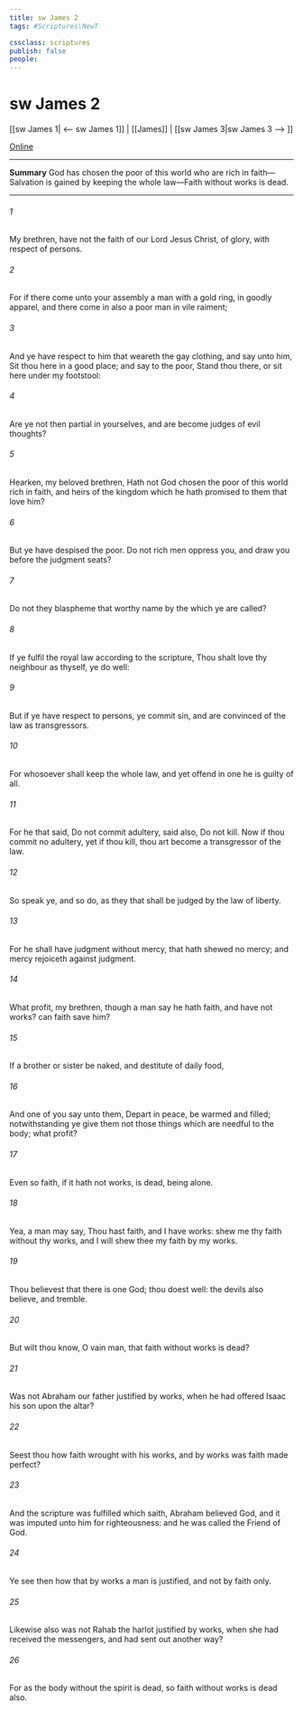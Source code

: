 ```yaml
---
title: sw James 2
tags: #Scriptures\NewT

cssclass: scriptures
publish: false
people:
---
```


# sw James 2
[[sw James 1| <-- sw James 1]] | [[James]] | [[sw James 3|sw James 3 --> ]]

[Online](https://churchofjesuschrist.org/study/scriptures/nt/james/2?lang=eng)

---
__Summary__
God has chosen the poor of this world who are rich in faith—Salvation is gained by keeping the whole law—Faith without works is dead.

---
###### 1 
My brethren, have not the faith of our Lord Jesus Christ,  of glory, with respect of persons.

###### 2 
For if there come unto your assembly a man with a gold ring, in goodly apparel, and there come in also a poor man in vile raiment;

###### 3 
And ye have respect to him that weareth the gay clothing, and say unto him, Sit thou here in a good place; and say to the poor, Stand thou there, or sit here under my footstool:

###### 4 
Are ye not then partial in yourselves, and are become judges of evil thoughts?

###### 5 
Hearken, my beloved brethren, Hath not God chosen the poor of this world rich in faith, and heirs of the kingdom which he hath promised to them that love him?

###### 6 
But ye have despised the poor. Do not rich men oppress you, and draw you before the judgment seats?

###### 7 
Do not they blaspheme that worthy name by the which ye are called?

###### 8 
If ye fulfil the royal law according to the scripture, Thou shalt love thy neighbour as thyself, ye do well:

###### 9 
But if ye have respect to persons, ye commit sin, and are convinced of the law as transgressors.

###### 10 
For whosoever shall keep the whole law, and yet offend in one  he is guilty of all.

###### 11 
For he that said, Do not commit adultery, said also, Do not kill. Now if thou commit no adultery, yet if thou kill, thou art become a transgressor of the law.

###### 12 
So speak ye, and so do, as they that shall be judged by the law of liberty.

###### 13 
For he shall have judgment without mercy, that hath shewed no mercy; and mercy rejoiceth against judgment.

###### 14 
What  profit, my brethren, though a man say he hath faith, and have not works? can faith save him?

###### 15 
If a brother or sister be naked, and destitute of daily food,

###### 16 
And one of you say unto them, Depart in peace, be  warmed and filled; notwithstanding ye give them not those things which are needful to the body; what  profit?

###### 17 
Even so faith, if it hath not works, is dead, being alone.

###### 18 
Yea, a man may say, Thou hast faith, and I have works: shew me thy faith without thy works, and I will shew thee my faith by my works.

###### 19 
Thou believest that there is one God; thou doest well: the devils also believe, and tremble.

###### 20 
But wilt thou know, O vain man, that faith without works is dead?

###### 21 
Was not Abraham our father justified by works, when he had offered Isaac his son upon the altar?

###### 22 
Seest thou how faith wrought with his works, and by works was faith made perfect?

###### 23 
And the scripture was fulfilled which saith, Abraham believed God, and it was imputed unto him for righteousness: and he was called the Friend of God.

###### 24 
Ye see then how that by works a man is justified, and not by faith only.

###### 25 
Likewise also was not Rahab the harlot justified by works, when she had received the messengers, and had sent  out another way?

###### 26 
For as the body without the spirit is dead, so faith without works is dead also.

